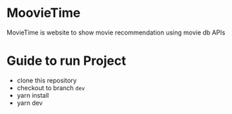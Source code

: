 # MoovieTime
MovieTime is website to show movie recommendation using movie db APIs

# Guide to run Project
- clone this repository
- checkout to branch `dev`
- yarn install
- yarn dev
